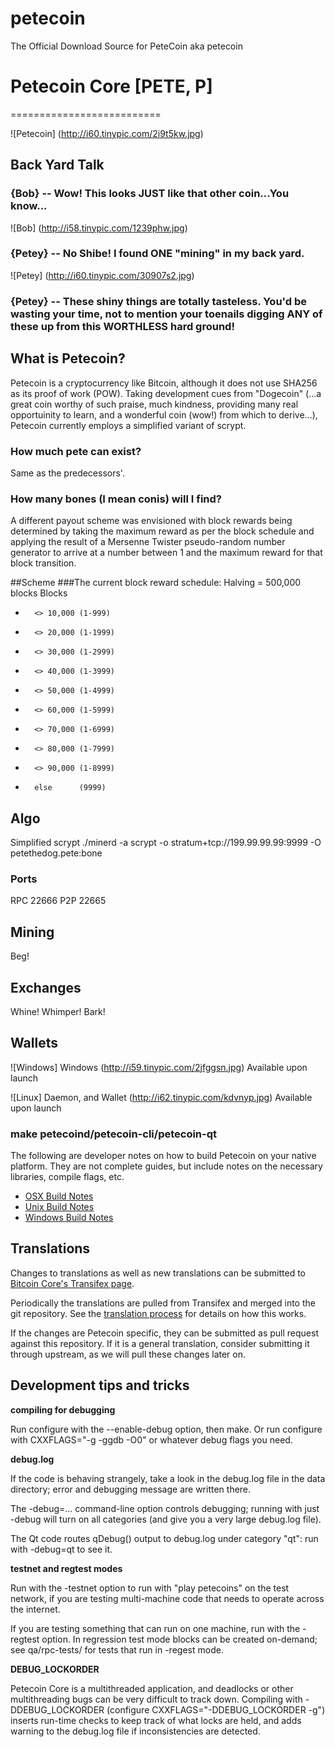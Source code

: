 # petecoin
The Official Download Source for PeteCoin aka petecoin
# Petecoin Core [PETE, P]
==========================

![Petecoin] (http://i60.tinypic.com/2i9t5kw.jpg)

## Back Yard Talk
### {Bob}   --  Wow! This looks JUST like that other coin...You know...
![Bob] (http://i58.tinypic.com/1239phw.jpg)
### {Petey} -- No Shibe! I found ONE "mining" in my back yard.
![Petey] (http://i60.tinypic.com/30907s2.jpg)
### {Petey} -- These shiny things are totally tasteless. You'd be wasting your time, not to mention your toenails digging ANY of these up from this WORTHLESS hard ground!

## What is Petecoin?
Petecoin is a cryptocurrency like Bitcoin, although it does not use SHA256 as its proof of work (POW). Taking development cues from "Dogecoin" (...a great coin worthy of such praise, much kindness, providing many real opportuinity to learn, and a wonderful coin (wow!) from which to derive...), Petecoin currently employs a simplified variant of scrypt.    

### How much pete can exist?
Same as the predecessors'.

### How many bones (I mean conis) will I find?
A different payout scheme was envisioned with block rewards being determined by taking the maximum reward as per the block schedule and applying the result of a Mersenne Twister pseudo-random number generator to arrive at a number between 1 and the maximum reward for that block transition.

##Scheme
###The current block reward schedule:
Halving =  500,000 blocks
Blocks
 -       <> 10,000 (1-999)
 -       <> 20,000 (1-1999)
 -       <> 30,000 (1-2999)
 -       <> 40,000 (1-3999)
 -       <> 50,000 (1-4999)
 -       <> 60,000 (1-5999)
 -       <> 70,000 (1-6999)
 -       <> 80,000 (1-7999)
 -       <> 90,000 (1-8999)
 -       else      (9999)

## Algo
Simplified scrypt
./minerd  -a scrypt -o stratum+tcp://199.99.99.99:9999 -O petethedog.pete:bone

### Ports
RPC 22666
P2P 22665

## Mining
Beg!

## Exchanges
Whine! Whimper! Bark!

## Wallets
![Windows] Windows (http://i59.tinypic.com/2jfggsn.jpg)
Available upon launch

![Linux] Daemon, and Wallet (http://i62.tinypic.com/kdvnyp.jpg)
Available upon launch






### make petecoind/petecoin-cli/petecoin-qt

  The following are developer notes on how to build Petecoin on your native platform. They are not complete guides, but include notes on the necessary libraries, compile flags, etc.

  - [OSX Build Notes](doc/build-osx.md)
  - [Unix Build Notes](doc/build-unix.md)
  - [Windows Build Notes](doc/build-msw.md)

Translations
------------

Changes to translations as well as new translations can be submitted to
[Bitcoin Core's Transifex page](https://www.transifex.com/projects/p/bitcoin/).

Periodically the translations are pulled from Transifex and merged into the git repository. See the
[translation process](doc/translation_process.md) for details on how this works.

If the changes are Petecoin specific, they can be submitted as pull request against this repository.
If it is a general translation, consider submitting it through upstream, as we will pull these changes later on.

Development tips and tricks
---------------------------

**compiling for debugging**

Run configure with the --enable-debug option, then make. Or run configure with
CXXFLAGS="-g -ggdb -O0" or whatever debug flags you need.

**debug.log**

If the code is behaving strangely, take a look in the debug.log file in the data directory;
error and debugging message are written there.

The -debug=... command-line option controls debugging; running with just -debug will turn
on all categories (and give you a very large debug.log file).

The Qt code routes qDebug() output to debug.log under category "qt": run with -debug=qt
to see it.

**testnet and regtest modes**

Run with the -testnet option to run with "play petecoins" on the test network, if you
are testing multi-machine code that needs to operate across the internet.

If you are testing something that can run on one machine, run with the -regtest option.
In regression test mode blocks can be created on-demand; see qa/rpc-tests/ for tests
that run in -regest mode.

**DEBUG_LOCKORDER**

Petecoin Core is a multithreaded application, and deadlocks or other multithreading bugs
can be very difficult to track down. Compiling with -DDEBUG_LOCKORDER (configure
CXXFLAGS="-DDEBUG_LOCKORDER -g") inserts run-time checks to keep track of what locks
are held, and adds warning to the debug.log file if inconsistencies are detected.

